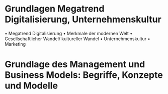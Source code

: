# Grundlagen Megatrend Digitalisierung, Unternehmenskultur 
• Megatrend Digitalisierung
• Merkmale der modernen Welt
• Gesellschaftlicher Wandel/ kultureller Wandel
• Unternehmenskultur
• Marketing

# Grundlage des Management und Business Models: Begriffe, Konzepte und Modelle 
